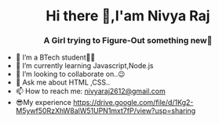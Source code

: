 <h1 align="center"> Hi there 👋,I'am Nivya Raj</h1>
<h3 align="center">A Girl trying to Figure-Out something new🤩</h3>
  
- 🔭 I’m a BTech student👩‍💻
- 🌱 I’m currently learning Javascript,Node.js
- 👯 I’m looking to collaborate on..😉
- 💬 Ask me about HTML ,CSS..
- 📫 How to reach me: nivyaraj2612@gmail.com
- 😎My experience https://drive.google.com/file/d/1Kg2-M5ywf50RzXhW8alW51UPN1mxt7fP/view?usp=sharing


